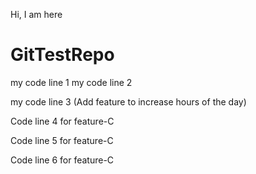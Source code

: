 Hi, I am here

# GitTestRepo

my code line 1
my code line 2

my code line 3 (Add feature to increase hours of the day)

Code line 4 for feature-C

Code line 5 for feature-C

Code line 6 for feature-C
